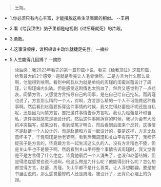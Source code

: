 >王朔。

- 1.你必须只有内心丰富，才能摆脱这些生活表面的相似。 --王朔

- 2.看《给我顶住》脑子里都是电视剧《过把瘾就死》的片段。

- 3.勇敢。

- 4.这事没顺序，谁积极谁主动谁就捷足先登。 --摘抄

- 5.人生能得几回搏？ --摘抄

>读后感：我2023年看完的第一篇短篇小说，看完《给我顶住》这篇短篇，给我最大的2个感受一是就是看完让人毛骨悚然，二是方言为什么那么做啊，他能得到啥啊。看到中间我以为就是单纯的周瑾的闺蜜赵蕾设计了周瑾，让周瑾婚内出轨。但是感觉这剧情也太狗血了，然后又感觉到了一点悲哀，同情方言，又感觉方言指导自己的同事，是在自己给自己挖坑。而周瑾也说了，方言那么精的一个人，对啊，方言那么精的一个人不可能做这种蠢事啊。然后看到赵蕾要拆穿这件事情的时候，我又觉得赵蕾是坏呢还是自私呢，还是因为同情方言，要把这件事情告诉方言呢，我认为赵蕾是坏和自私，这件事就感觉是她设计的。然后这件事刚拆穿的时候，我以为会有大段的冲突描写，结果没有，看到结尾才明白。然后看到后面来个反转，这事情不是赵蕾一个人设计的，而是赵蕾和方言一起设计的，要是这样，方言比赵蕾坏多了，毕竟周瑾是他老婆啊。看到后面周瑾和关山平有孩子了，我都怀疑孩子是方言的，毕竟跟方言一起生活这么久的人，没有方言精也不傻，但是关山平也不是傻子啊。然后看到关山平将整个事情告诉周瑾时，我又觉得是不是方言得了什么绝症，毕竟他最后一个人消失了，也没和赵蕾结婚，但是得绝症感觉也说不通啊，他这么做是为什么呢？他能得到什么呢？怎么想都觉得方言，赵蕾，周瑾，关山平都不是什么善类，让人浮想联翩，要是按书里面说的，那么感觉最惨的人还是周瑾，被设计了，还背负心理上的负担。
